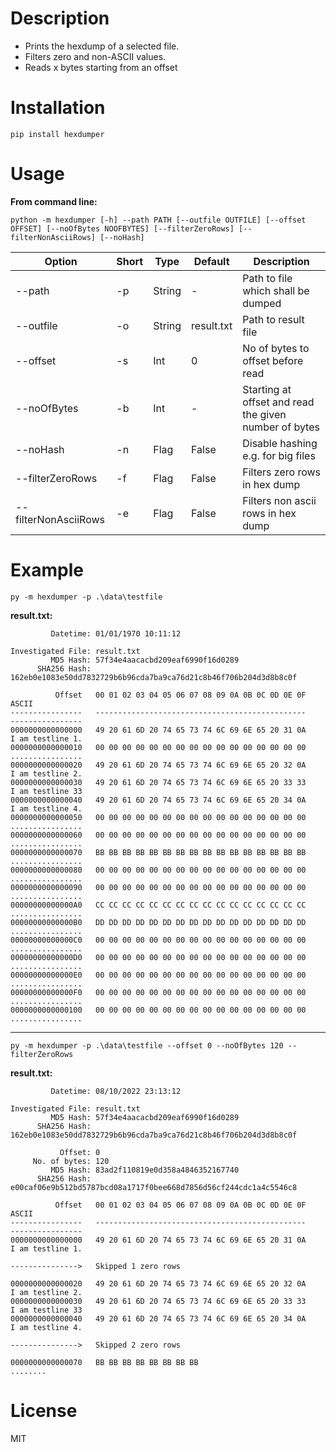 # Description

- Prints the hexdump of a selected file. 
- Filters zero and non-ASCII values.
- Reads x bytes starting from an offset

# Installation

`pip install hexdumper`

# Usage

**From command line:**

`python -m hexdumper [-h] --path PATH [--outfile OUTFILE] [--offset OFFSET] [--noOfBytes NOOFBYTES] [--filterZeroRows] [--filterNonAsciiRows] [--noHash]`

| Option | Short | Type | Default | Description |
|---|---|---|---|---|
|--path | -p | String | - | Path to file which shall be dumped |
|--outfile | -o | String | result.txt | Path to result file |
|--offset | -s | Int | 0 | No of bytes to offset before read |
|--noOfBytes | -b | Int | - | Starting at offset and read the given number of bytes |
|--noHash | -n | Flag | False | Disable hashing e.g. for big files |
|--filterZeroRows | -f | Flag | False | Filters zero rows in hex dump |
|--filterNonAsciiRows | -e | Flag | False | Filters non ascii rows in hex dump |

# Example

`py -m hexdumper -p .\data\testfile`

**result.txt:**

```
         Datetime: 01/01/1970 10:11:12

Investigated File: result.txt
         MD5 Hash: 57f34e4aacacbd209eaf6990f16d0289
      SHA256 Hash: 162eb0e1083e50dd7832729b6b96cda7ba9ca76d21c8b46f706b204d3d8b8c0f

          Offset   00 01 02 03 04 05 06 07 08 09 0A 0B 0C 0D 0E 0F    ASCII           
----------------   -----------------------------------------------    ---------------- 
0000000000000000   49 20 61 6D 20 74 65 73 74 6C 69 6E 65 20 31 0A    I am testline 1. 
0000000000000010   00 00 00 00 00 00 00 00 00 00 00 00 00 00 00 00    ................ 
0000000000000020   49 20 61 6D 20 74 65 73 74 6C 69 6E 65 20 32 0A    I am testline 2. 
0000000000000030   49 20 61 6D 20 74 65 73 74 6C 69 6E 65 20 33 33    I am testline 33 
0000000000000040   49 20 61 6D 20 74 65 73 74 6C 69 6E 65 20 34 0A    I am testline 4. 
0000000000000050   00 00 00 00 00 00 00 00 00 00 00 00 00 00 00 00    ................ 
0000000000000060   00 00 00 00 00 00 00 00 00 00 00 00 00 00 00 00    ................ 
0000000000000070   BB BB BB BB BB BB BB BB BB BB BB BB BB BB BB BB    ................ 
0000000000000080   00 00 00 00 00 00 00 00 00 00 00 00 00 00 00 00    ................ 
0000000000000090   00 00 00 00 00 00 00 00 00 00 00 00 00 00 00 00    ................ 
00000000000000A0   CC CC CC CC CC CC CC CC CC CC CC CC CC CC CC CC    ................ 
00000000000000B0   DD DD DD DD DD DD DD DD DD DD DD DD DD DD DD DD    ................ 
00000000000000C0   00 00 00 00 00 00 00 00 00 00 00 00 00 00 00 00    ................ 
00000000000000D0   00 00 00 00 00 00 00 00 00 00 00 00 00 00 00 00    ................ 
00000000000000E0   00 00 00 00 00 00 00 00 00 00 00 00 00 00 00 00    ................ 
00000000000000F0   00 00 00 00 00 00 00 00 00 00 00 00 00 00 00 00    ................ 
0000000000000100   00 00 00 00 00 00 00 00 00 00 00 00 00 00 00 00    ................
```

<hr>

`py -m hexdumper -p .\data\testfile --offset 0 --noOfBytes 120 --filterZeroRows`

**result.txt:**

```
         Datetime: 08/10/2022 23:13:12

Investigated File: result.txt
         MD5 Hash: 57f34e4aacacbd209eaf6990f16d0289
      SHA256 Hash: 162eb0e1083e50dd7832729b6b96cda7ba9ca76d21c8b46f706b204d3d8b8c0f

           Offset: 0
     No. of bytes: 120
         MD5 Hash: 83ad2f110819e0d358a4846352167740
      SHA256 Hash: e00caf06e9b512bd5787bcd08a1717f0bee668d7856d56cf244cdc1a4c5546c8

          Offset   00 01 02 03 04 05 06 07 08 09 0A 0B 0C 0D 0E 0F    ASCII           
----------------   -----------------------------------------------    ---------------- 
0000000000000000   49 20 61 6D 20 74 65 73 74 6C 69 6E 65 20 31 0A    I am testline 1. 

--------------->   Skipped 1 zero rows  

0000000000000020   49 20 61 6D 20 74 65 73 74 6C 69 6E 65 20 32 0A    I am testline 2. 
0000000000000030   49 20 61 6D 20 74 65 73 74 6C 69 6E 65 20 33 33    I am testline 33 
0000000000000040   49 20 61 6D 20 74 65 73 74 6C 69 6E 65 20 34 0A    I am testline 4. 

--------------->   Skipped 2 zero rows  

0000000000000070   BB BB BB BB BB BB BB BB                            ........    
```


# License

MIT